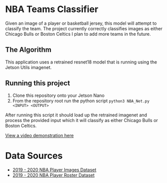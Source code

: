 # NBA Teams Classifier

Given an image of  a player or basketball jersey, this model will attempt to classify the team.
The project currently correctly classifies images as either Chicago Bulls or Boston Celtics
I plan to add more teams in the future.




## The Algorithm

This application uses a retrained resnet18 model that is running using the Jetson Utils imagenet.


## Running this project
1. Clone this repository onto your Jetson Nano 
2. From the repository root run the python script `python3 NBA_Net.py <INPUT> <OUTPUT>`

After running this script it should load up the retrained imagenet and process the provided input which it will
classify as either Chicago Bulls or Boston Celtics.


[View a video demonstration here](https://www.youtube.com/watch?v=eOQji10Isis)



# Data Sources
* [2019 - 2020 NBA Player Images Dataset](https://www.kaggle.com/datasets/djjerrish/nba-player-image-dataset-201920)
* [2019 - 2020  NBA Player Roster Dataset](https://www.kaggle.com/datasets/nicklauskim/nba-per-game-stats-201920)
